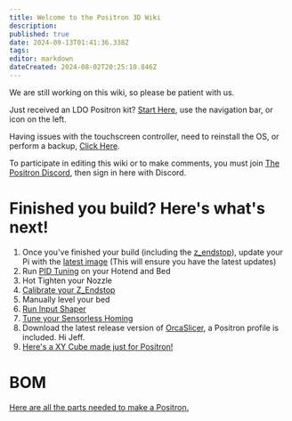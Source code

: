 ```yaml
---
title: Welcome to the Positron 3D Wiki
description: 
published: true
date: 2024-09-13T01:41:36.338Z
tags: 
editor: markdown
dateCreated: 2024-08-02T20:25:10.846Z
---
```


We are still working on this wiki, so please be patient with us.

Just received an LDO Positron kit? [Start Here](/Printers/Positron/Assembly/00Directory), use the navigation bar, or icon on the left.

Having issues with the touchscreen controller, need to reinstall the OS, or perform a backup, [Click Here](/Printers/Positron/Software/PiImaging).

To participate in editing this wiki or to make comments, you must join [The Positron Discord](https://discord.gg/2VMRfBKbVh), then sign in here with Discord.

# Finished you build? Here's what's next!
1. Once you've finished your build (including the [z_endstop](https://wiki.positron3d.com/en/Printers/Positron/Mods/Z-Endstop)), update your Pi with the [latest image](https://wiki.positron3d.com/en/Printers/Positron/Software/PiImaging) (This will ensure you have the latest updates)
2. Run [PID Tuning](https://www.obico.io/blog/klipper-pid-tuning/) on your Hotend and Bed
3. Hot Tighten your Nozzle
4. [Calibrate your Z_Endstop](https://www.klipper3d.org/Manual_Level.html#calibrating-a-z-endstop)
5. Manually level your bed
6. [Run Input Shaper](https://www.klipper3d.org/Resonance_Compensation.html)
7. [Tune your Sensorless Homing](https://wiki.positron3d.com/en/Printers/Positron/Software/PrinterConfigs#driver-strengths-sensorless-homing)
8. Download the latest release version of [OrcaSlicer](https://github.com/SoftFever/OrcaSlicer), a Positron profile is included. Hi Jeff.
9. [Here's a XY Cube made just for Positron!](https://www.printables.com/model/936444-positron-posixy-cube)

# BOM
[Here are all the parts needed to make a Positron.](https://docs.ldomotors.com/en/Positron/positron_v32/Positron_V32_Bom)